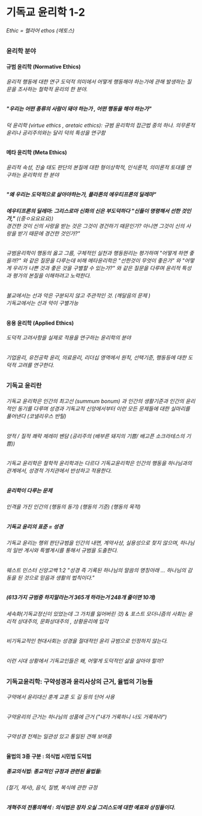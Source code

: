 # 기독교 윤리학 1-2

###### Ethic = 헬라어 ethos (에토스)


### 윤리학 분야
#### 규범 윤리학 (Normative Ethics)
###### 윤리적 행동에 대한 연구 도덕적 의미에서 어떻게 행동해야 하는가에 관해 발생하는 질문을 조사하는 철학적 윤리의 한 분야.
##### "우리는 어떤 종류의 사람이 돼야 하는가 , 어떤 행동을 해야 하는가"
###### 덕 윤리학 (virtue ethics , aretaic ethics): 규범 윤리학의 접근법 중의 하나. 의무론적 윤리나 공리주의와는 달리 덕의 특성을 연구함

#### 메타 윤리학 (Meta Ethics)
###### 윤리적 속성, 진술 태도 판단의 본질에 대한 형이상학적, 인식론적, 의미론적 토대를 연구하는 윤리학의 한 분야
##### "왜 우리는 도덕적으로 살아야하는가, 플라톤의 에우티프론의 딜레마"
###### **에우티프론의 딜레마: 그리스로마 신화의 신은 부도덕하다 "신들이 명령해서 선한 것인가,"** ((중ㅇ요요요요))<br>경건한 것이 신의 사랑을 받는 것은 그것이 경건하기 때문인가? 아니면 그것이 신의 사랑을 받기 때문에 경건한 것인가?"

###### 규범윤리학이 행동의 옳고 그름, 구체적인 실천과 행동원리는 평가하며 "어떻게 하면 좋을까?" 와 같은 질문을 다루는데 비해 메타윤리학은 "선한것이 무엇이 좋은가" 와 "어떻게 우리가 나쁜 것과 좋은 것을 구별할 수 있는가?" 와 같은 질문을 다루며 윤리적 특성과 평가의 본질을 이해하려고 노력한다.
###### 불교에서는 선과 악은 구분되지 않고 주관적인 것. (깨달음의 문제 )<br> 기독교에서는 선과 악이 구별가능

#### 응용 윤리학 (Applied Ethics)
###### 도덕적 고려사항을 실제로 적용을 연구하는 윤리학의 분야
###### 기업윤리, 유전공학 윤리, 의료윤리, 리더십 영역에서 원칙, 선택기준, 행동등에 대한 도덕적 고려를 연구한다.<br>

### 기독교 윤리란
###### 기독교 윤리학은 인간의 최고선 (summum bonum) 과 인간의 생활기준과 인간의 윤리적인 동기를 다루며 성경과 기독교적 신앙에서부터 이런 모든 문제들에 대한 실마리를 풀어낸다 (코넬리우스 반틸)
###### 양적 / 질적 쾌락 제레미 벤담  (공리주의 (배부른 돼지의 기쁨/ 배고픈 소크라테스의 기쁨))
###### 기독교 윤리학은 철학적 윤리학과는 다르다 기독교윤리학은 인간의 행동을 하나님과의 관계에서, 성경적 가치관에서 반성하고 적용한다.
##### 윤리학이 다루는 문제
###### 인격을 가진 인간의 (행동의 동기) (행동의 기준) (행동의 목적)

##### 기독교 윤리의 표준 = 성경 
###### 기독교 윤리는 행위 판단규범을 인간의 내면, 계약사상, 실용성으로 찾지 않으며, 하나님의 일반 계시와 특별계시를 통해서 규범을 도출한다.
###### 웨스트 민스터 신앙고백 1:2 "성경 즉 기록된 하나님의 말씀의 명칭아래 ... 하나님의 감동을 된 것으로 믿음과 생활의 법칙이다."

##### (613가지 규범중 하지말라는거 365개 하라는거 248개 줄이면 10개)

###### 세속화(기독교정신이 있었는데 그 가치를 잃어버린 것) & 포스트 모더니즘의 사회는 윤리적 상대주의, 문화상대주의 , 상황윤리에 입각
###### 비기독교적인 현대사회는 성경을 절대적인 윤리 규범으로 인정하지 않는다.
###### 이런 시대 상황에서 기독교인들은 왜, 어떻게 도덕적인 삶을 살아야 할까?


### 기독교윤리학: 구약성경과 윤리사상의 근거, 율법의 기능들
###### 구약에서 윤리대신 훈계 교훈 도 길 등의 단어 사용
###### 구약윤리의 근거는 하나님의 성품에 근거 ("내가 거룩하니 너도 거룩하라")
###### 구약성경 전체는 일관성 있고 통일된 견해 보여줌

#### 율법의 3중 구분 : 의식법 시민법 도덕법

##### 종교의식법: 종교적인 규정과 관련된 율법들:
###### (절기, 제사), 음식, 질병, 복식에 관한 규정
##### 개혁주의 전통의해석 : 의식법은 장차 오실 그리스도에 대한 예표와 상징들이다.

